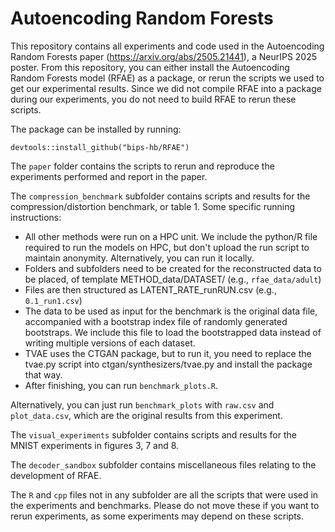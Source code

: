 
# Autoencoding Random Forests #
This repository contains all experiments and code used in the Autoencoding Random Forests paper (<https://arxiv.org/abs/2505.21441>), a NeurIPS 2025 poster. From this repository, you can either install the Autoencoding Random Forests model (RFAE) as a package, or rerun the scripts we used to get our experimental results. Since we did not compile RFAE into a package during our experiments, you do not need to build RFAE to rerun these scripts.

The package can be installed by running:
```
devtools::install_github("bips-hb/RFAE")
```
The `paper` folder contains the scripts to rerun and reproduce the experiments performed and report in the paper. 

The `compression_benchmark` subfolder contains scripts and results for the compression/distortion benchmark, or table 1. Some specific running instructions:

- All other methods were run on a HPC unit. We include the python/R file required to run the models on HPC, but don't upload the run script to maintain anonymity. Alternatively, you can run it locally.
- Folders and subfolders need to be created for the reconstructed data to be placed, of template METHOD_data/DATASET/ (e.g., `rfae_data/adult`)
- Files are then structured as LATENT_RATE_runRUN.csv (e.g., `0.1_run1.csv`)
- The data to be used as input for the benchmark is the original data file, accompanied with a bootstrap index file of randomly generated bootstraps. We include this file to load the bootstrapped data instead of writing multiple versions of each dataset.
- TVAE uses the CTGAN package, but to run it, you need to replace the tvae.py script into ctgan/synthesizers/tvae.py and install the package that way.
- After finishing, you can run `benchmark_plots.R`.

Alternatively, you can just run `benchmark_plots` with `raw.csv` and `plot_data.csv`, which are the original results from this experiment.

The `visual_experiments` subfolder contains scripts and results for the MNIST experiments in figures 3, 7 and 8.

The `decoder_sandbox` subfolder contains miscellaneous files relating to the development of RFAE.

The `R` and `cpp` files not in any subfolder are all the scripts that were used in the experiments and benchmarks. Please do not move these if you want to rerun experiments, as some experiments may depend on these scripts.

